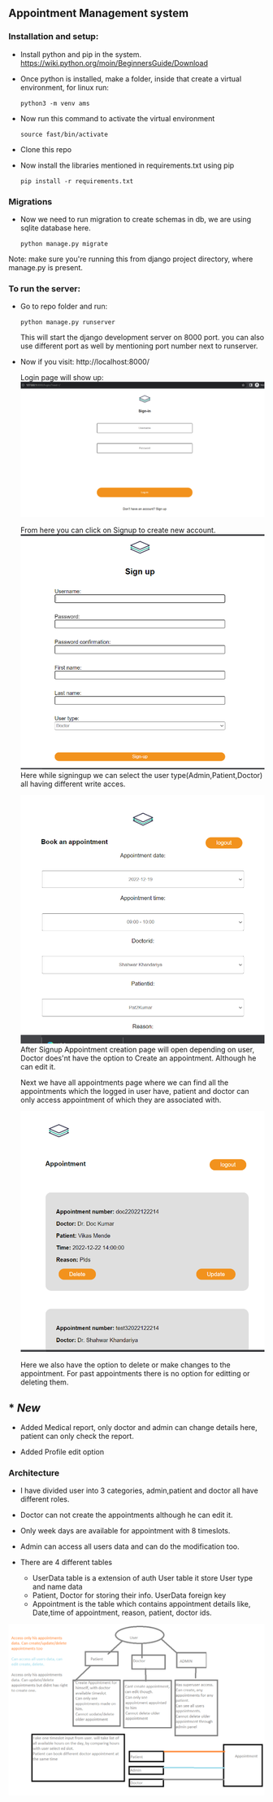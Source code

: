 ## Appointment Management system
### Installation and setup:
- Install python and pip in the system.
https://wiki.python.org/moin/BeginnersGuide/Download
- Once python is installed, make a folder, inside that create a virtual environment, for linux run:
    ```
    python3 -m venv ams
    ```
- Now run this command to activate the virtual environment
    ```
    source fast/bin/activate
    ```
- Clone this repo

- Now install the libraries mentioned in requirements.txt using pip
  ```
  pip install -r requirements.txt
  ```

### Migrations
- Now we need to run migration to create schemas in db, we are using sqlite database here.
    ```
    python manage.py migrate
    ```
Note: make sure you're running this from django project directory, where manage.py is present.

### To run the server:
- Go to repo folder and run:
    ```
    python manage.py runserver
    ```
    This will start the django development server on 8000 port. you can also use different port as well by mentioning port number next to runserver.
- Now if you visit: http://localhost:8000/
  
  Login page will show up:
![login](readme_images/Screenshot2022-12-18.png)

    From here you can click on Signup to create new account.
 ![signup](readme_images/signup.png)
    Here while signingup we can select the user type(Admin,Patient,Doctor) all having different write acces.

    ![create](readme_images/appoint-create.png)
    After Signup Appointment creation page will open depending on user, Doctor does'nt have the option to Create an appointment. Although he can edit it.

    Next we have all appointments page where we can find all the appointments which the logged in user have, patient and doctor can only access appointment of which they are associated with.
    
    ![all](readme_images/all-appoint.png)

    Here we also have the option to delete or make changes to the appointment. For past appointments there is no option for editting or deleting them.

## * *New*  
- Added Medical report, only doctor and admin can change details here, patient can only check the report.

- Added Profile edit option


### Architecture
- I have divided user into 3 categories, admin,patient and doctor all have different roles.

- Doctor can not create the appointments although he can edit it.
- Only week days are available for appointment with 8 timeslots.
- Admin can access all users data and can do the modification too.

- There are 4 different tables
  - UserData table is a extension of auth User table it store User type and name data
  - Patient, Doctor for storing their info. UserData foreign key
  - Appointment is the table which contains appointment details like, Date,time of appointment, reason, patient, doctor ids.

![arch](readme_images/arch.png)
